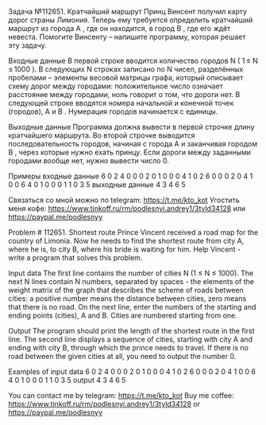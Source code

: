 Задача №112651. Кратчайший маршрут
Принц Винсент получил карту дорог страны Лимония. Теперь ему требуется определить кратчайший маршрут из города A , где он находится, в город B , где его ждёт невеста. Помогите Винсенту – напишите программу, которая решает эту задачу.

Входные данные
В первой строке вводится количество городов N ( 1 ≤ N ≤ 1000 ). В следующих N строках записано по N чисел, разделённых пробелами – элементы весовой матрицы графа, который описывает схему дорог между городами: положительное число означает расстояние между городами, ноль говорит о том, что дороги нет. В следующей строке вводятся номера начальной и конечной точек (городов), A и B . Нумерация городов начинается с единицы.

Выходные данные
Программа должна вывести в первой строчке длину кратчайшего маршрута. Во второй строчке выводится последовательность городов, начиная с города A и заканчивая городом B , через которые нужно ехать принцу. Если дороги между заданными городами вообще нет, нужно вывести число 0.

Примеры
входные данные
6
0 2 4 0 0 0
2 0 1 0 0 0
4 1 0 2 6 0
0 0 2 0 4 1
0 0 6 4 0 1
0 0 0 1 1 0
3 5
выходные данные
4
3 4 6 5 

Связаться со мной можно по telegram: https://t.me/kto_kot
Угостить меня кофе: https://www.tinkoff.ru/rm/podlesnyi.andrey1/3tyld34128 или https://paypal.me/podlesnyy

Problem # 112651. Shortest route
Prince Vincent received a road map for the country of Limonia. Now he needs to find the shortest route from city A, where he is, to city B, where his bride is waiting for him. Help Vincent - write a program that solves this problem.

Input data
The first line contains the number of cities N (1 ≤ N ≤ 1000). The next N lines contain N numbers, separated by spaces - the elements of the weight matrix of the graph that describes the scheme of roads between cities: a positive number means the distance between cities, zero means that there is no road. On the next line, enter the numbers of the starting and ending points (cities), A and B. Cities are numbered starting from one.

Output
The program should print the length of the shortest route in the first line. The second line displays a sequence of cities, starting with city A and ending with city B, through which the prince needs to travel. If there is no road between the given cities at all, you need to output the number 0.

Examples of
input data
6
0 2 4 0 0 0
2 0 1 0 0 0
4 1 0 2 6 0
0 0 2 0 4 1
0 0 6 4 0 1
0 0 0 1 1 0
3 5
output
4
3 4 6 5

You can contact me by telegram: https://t.me/kto_kot
Buy me coffee: https://www.tinkoff.ru/rm/podlesnyi.andrey1/3tyld34128 or https://paypal.me/podlesnyy
